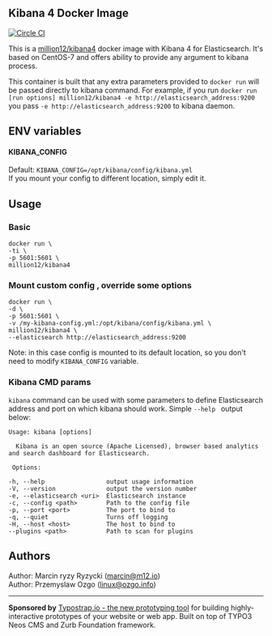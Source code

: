 ## Kibana 4 Docker Image
[![Circle CI](https://circleci.com/gh/million12/docker-kibana4/tree/master.svg?style=svg&circle-token=66c75b2d911388cf63068c6d83de58f3d8bb2940)](https://circleci.com/gh/million12/docker-kibana4/tree/master)

This is a [million12/kibana4](https://registry.hub.docker.com/u/million12/docker-kibana4/) docker image with Kibana 4 for Elasticsearch. It's based on CentOS-7 and offers ability to provide any argument to kibana process. 

This container is built that any extra parameters provided to `docker run` will be passed directly to kibana command. For example, if you run `docker run [run options] million12/kibana4 -e http://elasticsearch_address:9200` you pass `-e http://elasticsearch_address:9200` to kibana daemon.

## ENV variables

#### KIBANA_CONFIG
Default: `KIBANA_CONFIG=/opt/kibana/config/kibana.yml`  
If you mount your config to different location, simply edit it.

## Usage
### Basic 

    docker run \
    -ti \
    -p 5601:5601 \
    million12/kibana4

### Mount custom config , override some options

    docker run \
    -d \
    -p 5601:5601 \
    -v /my-kibana-config.yml:/opt/kibana/config/kibana.yml \
    million12/kibana4 \
    --elasticsearch http://elasticsearch_address:9200

Note: in this case config is mounted to its default location, so you don't need to modify `KIBANA_CONFIG` variable.

### Kibana CMD params 
`kibana` command can be used with some parameters to define Elasticsearch address and port on which kibana should work. Simple `--help ` output below:   
	
	Usage: kibana [options]

	  Kibana is an open source (Apache Licensed), browser based analytics and search dashboard for Elasticsearch.

 	 Options:

    -h, --help                 output usage information
    -V, --version              output the version number
    -e, --elasticsearch <uri>  Elasticsearch instance
    -c, --config <path>        Path to the config file
    -p, --port <port>          The port to bind to
    -q, --quiet                Turns off logging
    -H, --host <host>          The host to bind to
    --plugins <path>           Path to scan for plugins
    
## Authors

Author: Marcin ryzy Ryzycki (<marcin@m12.io>)  
Author: Przemyslaw Ozgo (<linux@ozgo.info>)

---

**Sponsored by** [Typostrap.io - the new prototyping tool](http://typostrap.io/) for building highly-interactive prototypes of your website or web app. Built on top of TYPO3 Neos CMS and Zurb Foundation framework.
